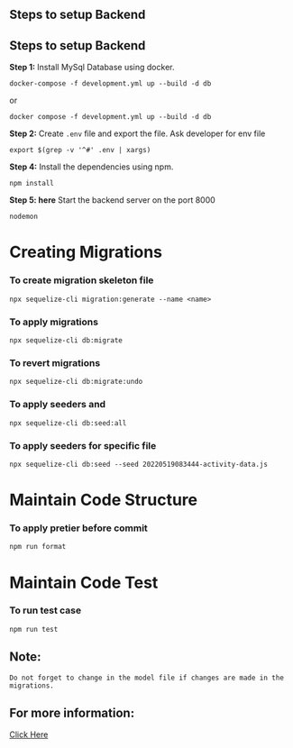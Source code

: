## Steps to setup Backend
## Steps to setup Backend

<b>Step 1:</b> Install MySql Database using docker.

```
docker-compose -f development.yml up --build -d db
```

or

```
docker compose -f development.yml up --build -d db
```

<b>Step 2:</b>
Create `.env` file and export the file.
Ask developer for env file

```
export $(grep -v '^#' .env | xargs)
```

<b>Step 4:</b>
Install the dependencies using npm.

```
npm install
```

<b>Step 5: here</b>
Start the backend server on the port 8000

```
nodemon
```

# Creating Migrations

### To create migration skeleton file

```
npx sequelize-cli migration:generate --name <name>
```

### To apply migrations

```
npx sequelize-cli db:migrate
```

### To revert migrations

```
npx sequelize-cli db:migrate:undo
```

### To apply seeders and

```
npx sequelize-cli db:seed:all
```

### To apply seeders for specific file

```
npx sequelize-cli db:seed --seed 20220519083444-activity-data.js
```

# Maintain Code Structure

### To apply pretier before commit

```
npm run format
```

# Maintain Code Test

### To run test case

```
npm run test
```

## Note:

`Do not forget to change in the model file if changes are made in the migrations.`

## For more information:

<a href="https://sequelize.org/master/manual/migrations.html">Click Here</a>
